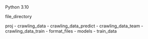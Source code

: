 
Python 3.10


file_directory

proj  - crawling_data 
      - crawling_data_predict
      - crawling_data_team
      - crawling_data_train
      - format_files
      - models
      - train_data
